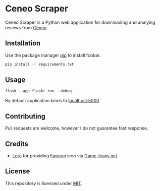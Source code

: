 # Ceneo Scraper

Ceneo Scraper is a Python web application for downloading and analying reviews from [Ceneo](https://ceneo.pl)

## Installation

Use the package manager [pip](https://pip.pypa.io/en/stable/) to install foobar.

```bash
pip install -r requirements.txt
```

## Usage

```python
flask --app flaskr run --debug
```

By default application binds to [localhost:5000](http://localhost:5000).

## Contributing

Pull requests are welcome, however I do not guarantee fast response.

## Credits

- [Lorc](https://lorcblog.blogspot.com/) for providing [Favicon](flaskr/static/images/favicon.svg) icon via [Game-Icons.net](https://game-icons.net/1x1/lorc/magnifying-glass.html)

## License

This repository is licensed under [MIT](LICENSE).